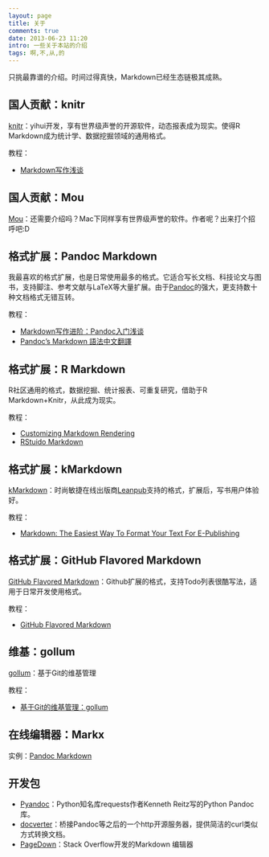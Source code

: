 ```yaml
---
layout: page
title: 关于
comments: true
date: 2013-06-23 11:20
intro: 一些关于本站的介绍
tags: 啊,不,从,的
---
```





只挑最靠谱的介绍。时间过得真快，Markdown已经生态链极其成熟。

## 国人贡献：knitr

[knitr]：yihui开发，享有世界级声誉的开源软件，动态报表成为现实。使得R Markdown成为统计学、数据挖掘领域的通用格式。

教程：

* [Markdown写作浅谈]

## 国人贡献：Mou

[Mou]：还需要介绍吗？Mac下同样享有世界级声誉的软件。作者呢？出来打个招呼吧:D

## 格式扩展：Pandoc Markdown

我最喜欢的格式扩展，也是日常使用最多的格式。它适合写长文档、科技论文与图书，支持脚注、参考文献与LaTeX等大量扩展。由于[Pandoc]的强大，更支持数十种文档格式无错互转。

教程：

* [Markdown写作进阶：Pandoc入门浅谈]
* [Pandoc’s Markdown 語法中文翻譯]

## 格式扩展：R Markdown

R社区通用的格式，数据挖掘、统计报表、可重复研究，借助于R Markdown+Knitr，从此成为现实。

教程：

* [Customizing Markdown Rendering]
* [RStuido Markdown]

## 格式扩展：kMarkdown

[kMarkdown]：时尚敏捷在线出版商[Leanpub]支持的格式，扩展后，写书用户体验好。

教程：

* [Markdown: The Easiest Way To Format Your Text For E-Publishing]

## 格式扩展：GitHub Flavored Markdown

[GitHub Flavored Markdown]：Github扩展的格式，支持Todo列表很酷写法，适用于日常开发使用格式。

教程：

* [GitHub Flavored Markdown]

## 维基：gollum

[gollum]：基于Git的维基管理

教程：

* [基于Git的维基管理：gollum]

## 在线编辑器：Markx

实例：[Pandoc Markdown]

## 开发包

* [Pyandoc]：Python知名库requests作者Kenneth Reitz写的Python Pandoc库。
* [docverter]：桥接Pandoc等之后的一个http开源服务器，提供简洁的curl类似方式转换文档。
* [PageDown]：Stack Overflow开发的Markdown 编辑器


[Knitr]: http://yihui.name/knitr/
[Markdown写作浅谈]:http://www.yangzhiping.com/tech/r-markdown-knitr.html 
[Mou]:http://mouapp.com/
[Markdown写作进阶：Pandoc入门浅谈]:http://www.yangzhiping.com/tech/pandoc.html 
[Pandoc’s Markdown 語法中文翻譯]:http://pages.tzengyuxio.me/pandoc/
[Pandoc Markdown]:http://johnmacfarlane.net/pandoc/README.html#pandocs-markdown
[Customizing Markdown Rendering]:http://www.rstudio.com/ide/docs/authoring/markdown_custom_rendering
[RStuido Markdown]:http://www.rstudio.com/ide/docs/authoring/using_markdown_equations
[kMarkdown]:https://github.com/gettalong/kramdown
[leanpub]:https://leanpub.com/manifesto
[Markdown: The Easiest Way To Format Your Text For E-Publishing]:https://leanpub.com/help/manual#markdown-the-easiest-way-to-format-your-text-for-e-publishing
[GitHub Flavored Markdown]:https://help.github.com/articles/github-flavored-markdown
[gollum]:https://github.com/gollum/gollum
[基于Git的维基管理：gollum]:http://www.yangzhiping.com/tech/gollum.html
[Pyandoc]:https://github.com/kennethreitz/pyandoc
[docverter]: http://docverter.com/
[PageDown]: http://code.google.com/p/pagedown/
[Pandoc]: http://johnmacfarlane.net/pandoc
[Pandoc Markdown]:http://pandoc.herokuapp.com